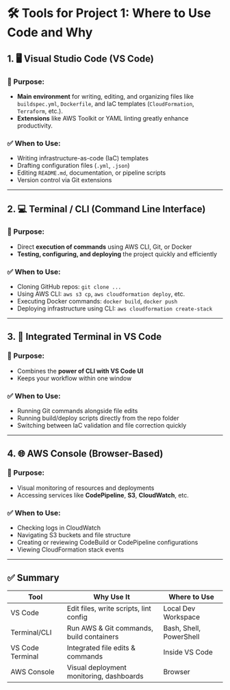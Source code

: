 
# 🛠️ Tools for Project 1: Where to Use Code and Why

## 1. 🖥️ Visual Studio Code (VS Code)

### 🔧 Purpose:
- **Main environment** for writing, editing, and organizing files like `buildspec.yml`, `Dockerfile`, and IaC templates (`CloudFormation`, `Terraform`, etc.).
- **Extensions** like AWS Toolkit or YAML linting greatly enhance productivity.

### ✅ When to Use:
- Writing infrastructure-as-code (IaC) templates
- Drafting configuration files (`.yml`, `.json`)
- Editing `README.md`, documentation, or pipeline scripts
- Version control via Git extensions

---

## 2. 💻 Terminal / CLI (Command Line Interface)

### 🔧 Purpose:
- Direct **execution of commands** using AWS CLI, Git, or Docker
- **Testing, configuring, and deploying** the project quickly and efficiently

### ✅ When to Use:
- Cloning GitHub repos: `git clone ...`
- Using AWS CLI: `aws s3 cp`, `aws cloudformation deploy`, etc.
- Executing Docker commands: `docker build`, `docker push`
- Deploying infrastructure using CLI: `aws cloudformation create-stack`

---

## 3. 🔁 Integrated Terminal in VS Code

### 🔧 Purpose:
- Combines the **power of CLI with VS Code UI**
- Keeps your workflow within one window

### ✅ When to Use:
- Running Git commands alongside file edits
- Running build/deploy scripts directly from the repo folder
- Switching between IaC validation and file correction quickly

---

## 4. 🌐 AWS Console (Browser-Based)

### 🔧 Purpose:
- Visual monitoring of resources and deployments
- Accessing services like **CodePipeline**, **S3**, **CloudWatch**, etc.

### ✅ When to Use:
- Checking logs in CloudWatch
- Navigating S3 buckets and file structure
- Creating or reviewing CodeBuild or CodePipeline configurations
- Viewing CloudFormation stack events

---

## ✅ Summary

| Tool          | Why Use It                             | Where to Use                     |
|---------------|-----------------------------------------|----------------------------------|
| VS Code       | Edit files, write scripts, lint config  | Local Dev Workspace              |
| Terminal/CLI  | Run AWS & Git commands, build containers| Bash, Shell, PowerShell          |
| VS Code Terminal | Integrated file edits & commands     | Inside VS Code                   |
| AWS Console   | Visual deployment monitoring, dashboards| Browser                          |
